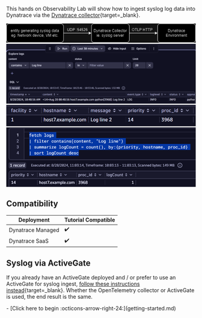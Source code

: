 This hands on Observability Lab will show how to ingest syslog log data into Dynatrace via the [Dynatrace collector](https://docs.dynatrace.com/docs/extend-dynatrace/opentelemetry/collector){target=_blank}.

![architecture](images/syslog.png)
![architecture](images/dt-notebook-1.png)
![architecture](images/dt-notebook-2.png)
![architecture](images/dt-notebook-3.png)

## Compatibility

| Deployment         | Tutorial Compatible |
|--------------------|---------------------|
| Dynatrace Managed  | ✔️                 |
| Dynatrace SaaS     | ✔️                 |

## Syslog via ActiveGate

If you already have an ActiveGate deployed and / or prefer to use an ActiveGate for syslog ingest, [follow these instructions instead](https://docs.dynatrace.com/docs/observe-and-explore/logs/lma-log-ingestion/lma-log-investion-syslog){target=_blank}. Whether the OpenTelemetry collector or ActiveGate is used, the end result is the same.

<div class="grid cards" markdown>
- [Click here to begin :octicons-arrow-right-24:](getting-started.md)
</div>